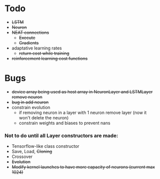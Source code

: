 # Todo

- ~~LSTM~~
- ~~Neuron~~
- ~~NEAT connections~~ 
	- ~~Execute~~
	- ~~Gradients~~
- adaptative learning rates
    - ~~return cost while training~~
- ~~reinforcement learning cost functions~~

# Bugs
 - ~~device array being used as host array in NeuronLayer and LSTMLayer remove neuron~~
 - ~~bug in add neuron~~
 - constrain evolution
    * if removing neuron in a layer with 1 neuron remove layer (now it won't delete the neuron)
    * constrain weights and biases to prevent nans

### Not to do until all Layer constructors are made:

- Tensorflow-like class constructor
- Save, Load, ~~Cloning~~
- Crossover
- ~~Evolution~~
- ~~Modify kernel launches to have more capacity of neurons (current max 1024)~~
